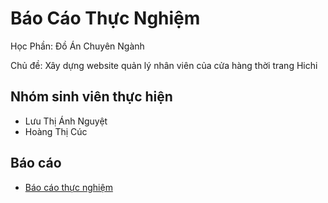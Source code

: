 # Báo Cáo Thực Nghiệm

Học Phần: Đồ Án Chuyên Ngành

Chủ đề: Xây dựng website quản lý nhân viên của cửa hàng thời trang Hichi 


## Nhóm sinh viên thực hiện

* Lưu Thị Ánh Nguyệt
* Hoàng Thị Cúc

## Báo cáo
* [Báo cáo thực nghiệm](#)
